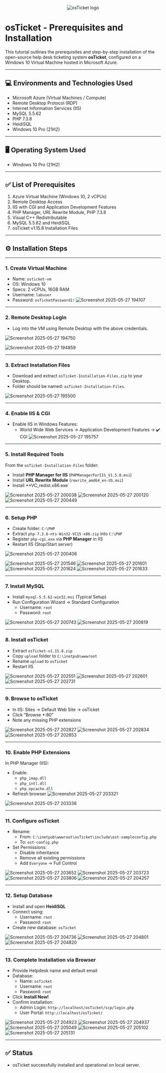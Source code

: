 <p align="center">
<img src="https://i.imgur.com/Clzj7Xs.png" alt="osTicket logo"/>
</p>

# osTicket - Prerequisites and Installation

This tutorial outlines the prerequisites and step-by-step installation of the open-source help desk ticketing system **osTicket**, configured on a Windows 10 Virtual Machine hosted in Microsoft Azure.


---

## 💻 Environments and Technologies Used
- Microsoft Azure (Virtual Machines / Compute)
- Remote Desktop Protocol (RDP)
- Internet Information Services (IIS)
- MySQL 5.5.62
- PHP 7.3.8
- HeidiSQL
- Windows 10 Pro (21H2)

---

## 🖥️ Operating System Used
- Windows 10 Pro (21H2)

---

## ✅ List of Prerequisites
1. Azure Virtual Machine (Windows 10, 2 vCPUs)
2. Remote Desktop Access
3. IIS with CGI and Application Development Features
4. PHP Manager, URL Rewrite Module, PHP 7.3.8
5. Visual C++ Redistributable
6. MySQL 5.5.62 and HeidiSQL
7. osTicket v1.15.8 Installation Files

---

## ⚙️ Installation Steps
---
### 1. Create Virtual Machine
- Name: `osticket-vm`
- OS: Windows 10
- Specs: 2 vCPUs, 16GB RAM
- Username: `labuser`
- Password: `osTicketPassword1!`
![Screenshot 2025-05-27 194107](https://github.com/user-attachments/assets/19e676f5-5adf-485e-9d88-5eb8f9a7576f)

---
### 2. Remote Desktop Login
- Log into the VM using Remote Desktop with the above credentials.

![Screenshot 2025-05-27 194750](https://github.com/user-attachments/assets/c0a993e6-fd13-4729-9d1e-d3256d5506ee)

![Screenshot 2025-05-27 194859](https://github.com/user-attachments/assets/6ed962ac-9644-459e-99e3-d3d26b5f23c9)

---
### 3. Extract Installation Files
- Download and extract `osTicket-Installation-Files.zip` to your Desktop.
- Folder should be named: `osTicket-Installation-Files`.


![Screenshot 2025-05-27 195500](https://github.com/user-attachments/assets/e0ad6507-5472-41d2-a019-ae8b5c141aa4)


---
### 4. Enable IIS & CGI
- Enable IIS in Windows Features:
  - World Wide Web Services → Application Development Features → ✔️ CGI
 ![Screenshot 2025-05-27 195757](https://github.com/user-attachments/assets/9571b357-8a3f-48cc-8c6f-e52340cc9b8f)

---

### 5. Install Required Tools
From the `osTicket-Installation-Files` folder:
- Install **PHP Manager for IIS** (`PHPManagerForIIS_V1.5.0.msi`)
- Install **URL Rewrite Module** (`rewrite_amd64_en-US.msi`)
- Install **VC_redist.x86.exe`

  
![Screenshot 2025-05-27 200038](https://github.com/user-attachments/assets/4f6e7ab6-9ada-44d3-b562-de7dd3bfd322)
![Screenshot 2025-05-27 200120](https://github.com/user-attachments/assets/46315d9c-1ffa-45dc-8ea8-52d60684a2b9)
![Screenshot 2025-05-27 200449](https://github.com/user-attachments/assets/254eafa2-3cab-4a5e-9c1a-13b1dc1885d1)



---

### 6. Setup PHP
- Create folder: `C:\PHP`
- Extract `php-7.3.8-nts-Win32-VC15-x86.zip` into `C:\PHP`
- Register `php-cgi.exe` via **PHP Manager** in IIS
- Restart IIS (Stop/Start server)

![Screenshot 2025-05-27 200408](https://github.com/user-attachments/assets/1daddcd5-de19-415c-b3db-57ca558db9ee)

![Screenshot 2025-05-27 201546](https://github.com/user-attachments/assets/c319d3e6-339d-48e7-9fd3-ea03b3195a17)
![Screenshot 2025-05-27 201601](https://github.com/user-attachments/assets/bdb8fe08-c359-463d-8699-6325d0f6091d)
![Screenshot 2025-05-27 201624](https://github.com/user-attachments/assets/751d2744-d01a-469a-b17d-b7b0b7ff0f53)
![Screenshot 2025-05-27 201633](https://github.com/user-attachments/assets/b13518b4-ba52-47ed-8bb5-87fe1f6f4479)

---

### 7. Install MySQL
- Install `mysql-5.5.62-win32.msi` (Typical Setup)
- Run Configuration Wizard → Standard Configuration
  - Username: `root`
  - Password: `root`
 

![Screenshot 2025-05-27 200743](https://github.com/user-attachments/assets/0176ea6f-3699-4be0-a8dc-41244993f010)
![Screenshot 2025-05-27 200819](https://github.com/user-attachments/assets/1168f71b-4bdf-49cb-8d27-9b47cb10785a)


---

### 8. Install osTicket
- Extract `osTicket-v1.15.8.zip`
- Copy `upload` folder to `C:\inetpub\wwwroot`
- Rename `upload` to `osTicket`
- Restart IIS

  
![Screenshot 2025-05-27 202551](https://github.com/user-attachments/assets/2e18aa38-789d-4891-83db-596fcb2058db)
![Screenshot 2025-05-27 202601](https://github.com/user-attachments/assets/be43142d-9ada-43ae-b664-f0181d7a3cdb)
![Screenshot 2025-05-27 202731](https://github.com/user-attachments/assets/bb29edbf-7a3d-42e8-92a9-264fe4f0b161)


---
### 9. Browse to osTicket
- In IIS: Sites → Default Web Site → osTicket
- Click “Browse *:80”
- Note any missing PHP extensions

![Screenshot 2025-05-27 202827](https://github.com/user-attachments/assets/909f7d01-842b-49c4-af7d-567c987b7b3b)
![Screenshot 2025-05-27 202834](https://github.com/user-attachments/assets/2fc11d8d-99b5-4925-9994-6a9cdea23dc0)
![Screenshot 2025-05-27 202853](https://github.com/user-attachments/assets/653b1590-2014-4f5f-ad5c-2a24d64fbf3d)

---
### 10. Enable PHP Extensions
In PHP Manager (IIS):
- Enable:
  - `php_imap.dll`
  - `php_intl.dll`
  - `php_opcache.dll`
- Refresh browser
![Screenshot 2025-05-27 203321](https://github.com/user-attachments/assets/7545c611-d339-4fbd-808a-3d3405ca0a0f)

![Screenshot 2025-05-27 203336](https://github.com/user-attachments/assets/d5b9f4f0-394a-4256-a708-9337ee69903a)

---
### 11. Configure osTicket
- Rename:
  - From: `C:\inetpub\wwwroot\osTicket\include\ost-sampleconfig.php`
  - To: `ost-config.php`
- Set Permissions:
  - Disable inheritance
  - Remove all existing permissions
  - Add `Everyone` → Full Control
 
  
![Screenshot 2025-05-27 203652](https://github.com/user-attachments/assets/255b1541-eab0-45f8-a152-4c528e2ce94c)
![Screenshot 2025-05-27 203723](https://github.com/user-attachments/assets/c3e74d52-4a45-4716-89b7-0f6b950b02e2)
![Screenshot 2025-05-27 203806](https://github.com/user-attachments/assets/0ba6a5ec-5251-4467-a018-e546a43a7f7d)
![Screenshot 2025-05-27 204257](https://github.com/user-attachments/assets/0daf2708-cbc0-425a-b0b8-2af4d0688cb7)


---
### 12. Setup Database
- Install and open **HeidiSQL**
- Connect using:
  - Username: `root`
  - Password: `root`
- Create new database: `osTicket`

![Screenshot 2025-05-27 204736](https://github.com/user-attachments/assets/fd216dd4-4e19-4ba7-a0c7-ca95a4cd097d)
![Screenshot 2025-05-27 204801](https://github.com/user-attachments/assets/3777d9e5-45f3-4eea-9332-d2f7358393f3)
![Screenshot 2025-05-27 204820](https://github.com/user-attachments/assets/a8e8e11c-68a7-476f-8af9-8fa51efbba7c)


---
### 13. Complete Installation via Browser
- Provide Helpdesk name and default email
- Database:
  - Name: `osTicket`
  - Username: `root`
  - Password: `root`
- Click **Install Now!**
- Confirm installation:
  - Admin Login: `http://localhost/osTicket/scp/login.php`
  - User Portal: `http://localhost/osTicket/`

![Screenshot 2025-05-27 204923](https://github.com/user-attachments/assets/74704466-ca2b-41f0-bd30-492b9bebbdae)
![Screenshot 2025-05-27 204937](https://github.com/user-attachments/assets/f0a9023c-b2eb-4478-9d59-5fb6a96627c3)
![Screenshot 2025-05-27 205049](https://github.com/user-attachments/assets/58c1bb51-c56f-4061-b382-c9ab7261eef8)
![Screenshot 2025-05-27 205102](https://github.com/user-attachments/assets/c8d537ce-926d-4a1e-94dd-8be68fe88147)
![Screenshot 2025-05-27 205131](https://github.com/user-attachments/assets/97bd4116-7641-417c-a079-f0cd3f181fe5)

---


## ✅ Status
- osTicket successfully installed and operational on local server.
